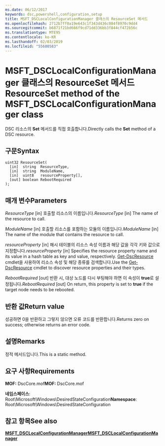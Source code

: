 ```yaml
---
ms.date: 06/12/2017
keywords: dsc,powershell,configuration,setup
title: MSFT_DSCLocalConfigurationManager 클래스의 ResourceSet 메서드
ms.openlocfilehash: 2712b7ff0a19e643c1f343d436c084f8970c9dd4
ms.sourcegitcommit: b6871f21bd666f9cd71dd336bb3f844cf472b56c
ms.translationtype: MTE95
ms.contentlocale: ko-KR
ms.lasthandoff: 02/03/2019
ms.locfileid: "55680583"
---
```

# <a name="resourceset-method-of-the-msftdsclocalconfigurationmanager-class"></a><span data-ttu-id="c2185-103">MSFT_DSCLocalConfigurationManager 클래스의 ResourceSet 메서드</span><span class="sxs-lookup"><span data-stu-id="c2185-103">ResourceSet method of the MSFT_DSCLocalConfigurationManager class</span></span>

<span data-ttu-id="c2185-104">DSC 리소스의 **Set** 메서드를 직접 호출합니다.</span><span class="sxs-lookup"><span data-stu-id="c2185-104">Directly calls the **Set** method of a DSC resource.</span></span>

## <a name="syntax"></a><span data-ttu-id="c2185-105">구문</span><span class="sxs-lookup"><span data-stu-id="c2185-105">Syntax</span></span>

```mof
uint32 ResourceSet(
  [in]  string  ResourceType,
  [in]  string  ModuleName,
  [in]  uint8   resourceProperty[],
  [out] boolean RebootRequired
);
```

## <a name="parameters"></a><span data-ttu-id="c2185-106">매개 변수</span><span class="sxs-lookup"><span data-stu-id="c2185-106">Parameters</span></span>

<span data-ttu-id="c2185-107">*ResourceType* \[in\] 호출할 리소스의 이름입니다.</span><span class="sxs-lookup"><span data-stu-id="c2185-107">*ResourceType* \[in\] The name of the resource to call.</span></span>

<span data-ttu-id="c2185-108">*ModuleName* \[in\] 호출할 리소스를 포함하는 모듈의 이름입니다.</span><span class="sxs-lookup"><span data-stu-id="c2185-108">*ModuleName* \[in\] The name of the module that contains the resource to call.</span></span>

<span data-ttu-id="c2185-109">*resourceProperty* \[in\] 해시 테이블의 리소스 속성 이름과 해당 값을 각각 키와 값으로 지정합니다.</span><span class="sxs-lookup"><span data-stu-id="c2185-109">*resourceProperty* \[in\] Specifies the resource property name and its value in a hash table as key and value, respectively.</span></span> <span data-ttu-id="c2185-110">[Get-DscResource](/powershell/module/PSDesiredStateConfiguration/Get-DscResource) cmdlet을 사용하여 리소스 속성 및 해당 종류를 검색합니다.</span><span class="sxs-lookup"><span data-stu-id="c2185-110">Use the [Get-DscResource](/powershell/module/PSDesiredStateConfiguration/Get-DscResource) cmdlet to discover resource properties and their types.</span></span>

<span data-ttu-id="c2185-111">*RebootRequired* \[out\] 반환 시, 대상 노드를 다시 부팅해야 하면 이 속성이 **true**로 설정됩니다.</span><span class="sxs-lookup"><span data-stu-id="c2185-111">*RebootRequired* \[out\] On return, this property is set to **true** if the target node needs to be rebooted.</span></span>

## <a name="return-value"></a><span data-ttu-id="c2185-112">반환 값</span><span class="sxs-lookup"><span data-stu-id="c2185-112">Return value</span></span>

<span data-ttu-id="c2185-113">성공하면 0을 반환하고 그렇지 않으면 오류 코드를 반환합니다.</span><span class="sxs-lookup"><span data-stu-id="c2185-113">Returns zero on success; otherwise returns an error code.</span></span>

## <a name="remarks"></a><span data-ttu-id="c2185-114">설명</span><span class="sxs-lookup"><span data-stu-id="c2185-114">Remarks</span></span>

<span data-ttu-id="c2185-115">정적 메서드입니다.</span><span class="sxs-lookup"><span data-stu-id="c2185-115">This is a static method.</span></span>

## <a name="requirements"></a><span data-ttu-id="c2185-116">요구 사항</span><span class="sxs-lookup"><span data-stu-id="c2185-116">Requirements</span></span>

<span data-ttu-id="c2185-117">**MOF:** DscCore.mof</span><span class="sxs-lookup"><span data-stu-id="c2185-117">**MOF:** DscCore.mof</span></span>

<span data-ttu-id="c2185-118">**네임스페이스**: Root\Microsoft\Windows\DesiredStateConfiguration</span><span class="sxs-lookup"><span data-stu-id="c2185-118">**Namespace**: Root\Microsoft\Windows\DesiredStateConfiguration</span></span>

## <a name="see-also"></a><span data-ttu-id="c2185-119">참고 항목</span><span class="sxs-lookup"><span data-stu-id="c2185-119">See also</span></span>

[<span data-ttu-id="c2185-120">**MSFT_DSCLocalConfigurationManager**</span><span class="sxs-lookup"><span data-stu-id="c2185-120">**MSFT_DSCLocalConfigurationManager**</span></span>](msft-dsclocalconfigurationmanager.md)